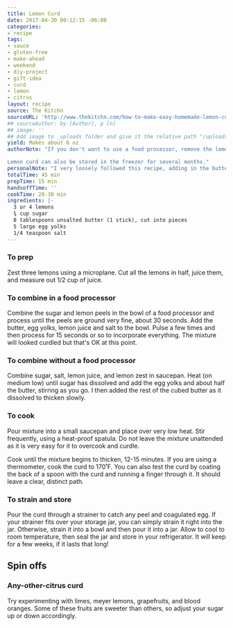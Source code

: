 ```yaml
---
title: Lemon Curd
date: 2017-04-30 00:12:15 -06:00
categories:
- recipe
tags:
- sauce
- gluten-free
- make-ahead
- weekend
- diy-project
- gift-idea
- curd
- lemon
- citrus
layout: recipe
source: The Kitchn
sourceURL: 'http://www.thekitchn.com/how-to-make-easy-homemade-lemon-curd-184541'
## sourceAuthor: by [Author], p [n]
## image: ''
## Add image to _uploads folder and give it the relative path "/uploads/FILENAME.jpg"
yield: Makes about 6 oz
authorNote: "If you don't want to use a food processor, remove the lemon peel with a zester or rasp and incorporate all the ingredients into a bowl by hand. You can also use a stand mixer.  

Lemon curd can also be stored in the freezer for several months."
personalNote: "I very loosely followed this recipe, adding in the butter a cube at a time until thickened instead of all at once in the beginning. I also didn't try it in a food processor, combined all the ingredients in the saucepan to not wash an extra bowl, and didn't strain it, because lazy."
totalTime: 45 min
prepTime: 15 min
handsoffTime: ''
cookTime: 20-30 min
ingredients: |-
  3 or 4 lemons
  ¾ cup sugar
  8 tablespoons unsalted butter (1 stick), cut into pieces
  5 large egg yolks
  1/4 teaspoon salt
---
```


### To prep

Zest three lemons using a microplane. Cut all the lemons in half, juice them, and measure out 1/2 cup of juice.

### To combine in a food processor
Combine the sugar and lemon peels in the bowl of a food processor and process until the peels are ground very fine, about 30 seconds. Add the butter, egg yolks, lemon juice and salt to the bowl. Pulse a few times and then process for 15 seconds or so to incorporate everything. The mixture will looked curdled but that's OK at this point.

### To combine without a food processor
Combine sugar, salt, lemon juice, and lemon zest in saucepan. Heat (on medium low) until sugar has dissolved and add the egg yolks and about half the butter, stirring as you go. I then added the rest of the cubed butter as it dissolved to thicken slowly.

### To cook

Pour mixture into a small saucepan and place over very low heat. Stir frequently, using a heat-proof spatula. Do not leave the mixture unattended as it is very easy for it to overcook and curdle.

Cook until the mixture begins to thicken, 12-15 minutes. If you are using a thermometer, cook the curd to 170˚F. You can also test the curd by coating the back of a spoon with the curd and running a finger through it. It should leave a clear, distinct path.

### To strain and store

Pour the curd through a strainer to catch any peel and coagulated egg. If your strainer fits over your storage jar, you can simply strain it right into the jar. Otherwise, strain it into a bowl and then pour it into a jar. Allow to cool to room temperature, then seal the jar and store in your refrigerator. It will keep for a few weeks, if it lasts that long!

## Spin offs

### Any-other-citrus curd

Try experimenting with limes, meyer lemons, grapefruits, and blood oranges. Some of these fruits are sweeter than others, so adjust your sugar up or down accordingly.
